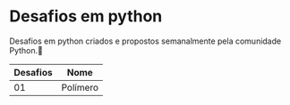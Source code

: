 # Desafios em python

Desafios em python criados e propostos semanalmente pela comunidade Python.🐍


| Desafios  | Nome |
| ------------- | ------------- |
| 01  | Polímero  |
